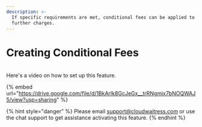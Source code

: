 ```yaml
---
description: >-
  If specific requirements are met, conditional fees can be applied to add
  further charges.
---
```


# Creating Conditional Fees

\
Here's a video on how to set up this feature.

{% embed url="https://drive.google.com/file/d/1BkArIk8GcJeGx__trRNgmix7bNOQWAJ5/view?usp=sharing" %}



{% hint style="danger" %}
Please email [support@cloudwaitress.com](mailto:support@cloudwaitress.com) or use the chat support to get assistance activating this feature.
{% endhint %}

